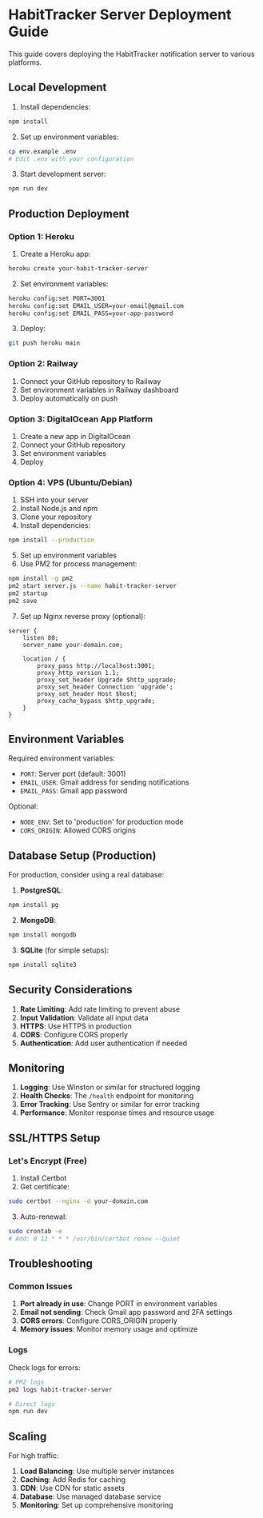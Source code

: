 # HabitTracker Server Deployment Guide

This guide covers deploying the HabitTracker notification server to various platforms.

## Local Development

1. Install dependencies:
```bash
npm install
```

2. Set up environment variables:
```bash
cp env.example .env
# Edit .env with your configuration
```

3. Start development server:
```bash
npm run dev
```

## Production Deployment

### Option 1: Heroku

1. Create a Heroku app:
```bash
heroku create your-habit-tracker-server
```

2. Set environment variables:
```bash
heroku config:set PORT=3001
heroku config:set EMAIL_USER=your-email@gmail.com
heroku config:set EMAIL_PASS=your-app-password
```

3. Deploy:
```bash
git push heroku main
```

### Option 2: Railway

1. Connect your GitHub repository to Railway
2. Set environment variables in Railway dashboard
3. Deploy automatically on push

### Option 3: DigitalOcean App Platform

1. Create a new app in DigitalOcean
2. Connect your GitHub repository
3. Set environment variables
4. Deploy

### Option 4: VPS (Ubuntu/Debian)

1. SSH into your server
2. Install Node.js and npm
3. Clone your repository
4. Install dependencies:
```bash
npm install --production
```

5. Set up environment variables
6. Use PM2 for process management:
```bash
npm install -g pm2
pm2 start server.js --name habit-tracker-server
pm2 startup
pm2 save
```

7. Set up Nginx reverse proxy (optional):
```nginx
server {
    listen 80;
    server_name your-domain.com;

    location / {
        proxy_pass http://localhost:3001;
        proxy_http_version 1.1;
        proxy_set_header Upgrade $http_upgrade;
        proxy_set_header Connection 'upgrade';
        proxy_set_header Host $host;
        proxy_cache_bypass $http_upgrade;
    }
}
```

## Environment Variables

Required environment variables:

- `PORT`: Server port (default: 3001)
- `EMAIL_USER`: Gmail address for sending notifications
- `EMAIL_PASS`: Gmail app password

Optional:

- `NODE_ENV`: Set to 'production' for production mode
- `CORS_ORIGIN`: Allowed CORS origins

## Database Setup (Production)

For production, consider using a real database:

1. **PostgreSQL**:
```bash
npm install pg
```

2. **MongoDB**:
```bash
npm install mongodb
```

3. **SQLite** (for simple setups):
```bash
npm install sqlite3
```

## Security Considerations

1. **Rate Limiting**: Add rate limiting to prevent abuse
2. **Input Validation**: Validate all input data
3. **HTTPS**: Use HTTPS in production
4. **CORS**: Configure CORS properly
5. **Authentication**: Add user authentication if needed

## Monitoring

1. **Logging**: Use Winston or similar for structured logging
2. **Health Checks**: The `/health` endpoint for monitoring
3. **Error Tracking**: Use Sentry or similar for error tracking
4. **Performance**: Monitor response times and resource usage

## SSL/HTTPS Setup

### Let's Encrypt (Free)

1. Install Certbot
2. Get certificate:
```bash
sudo certbot --nginx -d your-domain.com
```

3. Auto-renewal:
```bash
sudo crontab -e
# Add: 0 12 * * * /usr/bin/certbot renew --quiet
```

## Troubleshooting

### Common Issues

1. **Port already in use**: Change PORT in environment variables
2. **Email not sending**: Check Gmail app password and 2FA settings
3. **CORS errors**: Configure CORS_ORIGIN properly
4. **Memory issues**: Monitor memory usage and optimize

### Logs

Check logs for errors:
```bash
# PM2 logs
pm2 logs habit-tracker-server

# Direct logs
npm run dev
```

## Scaling

For high traffic:

1. **Load Balancing**: Use multiple server instances
2. **Caching**: Add Redis for caching
3. **CDN**: Use CDN for static assets
4. **Database**: Use managed database service
5. **Monitoring**: Set up comprehensive monitoring 